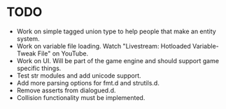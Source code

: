 # TODO

* Work on simple tagged union type to help people that make an entity system.
* Work on variable file loading. Watch "Livestream: Hotloaded Variable-Tweak File" on YouTube.
* Work on UI. Will be part of the game engine and should support game specific things.
* Test str modules and add unicode support.
* Add more parsing options for fmt.d and strutils.d.
* Remove asserts from dialogued.d.
* Collision functionality must be implemented.
